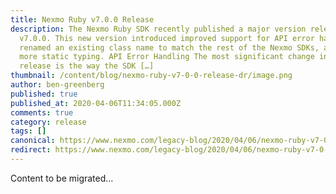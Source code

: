 ```yaml
---
title: Nexmo Ruby v7.0.0 Release
description: The Nexmo Ruby SDK recently published a major version release,
  v7.0.0. This new version introduced improved support for API error handling,
  renamed an existing class name to match the rest of the Nexmo SDKs, and added
  more static typing. API Error Handling The most significant change in this new
  release is the way the SDK […]
thumbnail: /content/blog/nexmo-ruby-v7-0-0-release-dr/image.png
author: ben-greenberg
published: true
published_at: 2020-04-06T11:34:05.000Z
comments: true
category: release
tags: []
canonical: https://www.nexmo.com/legacy-blog/2020/04/06/nexmo-ruby-v7-0-0-release-dr
redirect: https://www.nexmo.com/legacy-blog/2020/04/06/nexmo-ruby-v7-0-0-release-dr
---
```


Content to be migrated...
